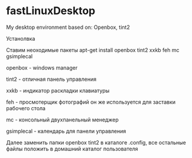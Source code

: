 fastLinuxDesktop
================

My desktop environment based on: Openbox, tint2

Устанолвка

Ставим неоходимые пакеты apt-get install openbox tint2 xxkb feh mc gsimplecal

openbox - windows manager

tint2 - отличная панель управления

xxkb - индикатор раскладки клавиатуры

feh - просмотерщик фотографий он же используется для заставки рабочего стола

mc - консольный двухпанельный менеджер

gsimplecal - календарь для панели управления

Далее заменить папки openbox tint2 в каталоге .config, все остальные файлы положить в домашний каталог пользователя
